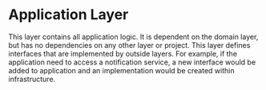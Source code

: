 ﻿# Application Layer
This layer contains all application logic. It is dependent on the domain layer, but has no dependencies on any other layer or project. This layer defines 
interfaces that are implemented by outside layers. For example, if the application need to access a notification service, a new interface would be added
to application and an implementation would be created within infrastructure.